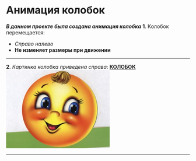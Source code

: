 # Анимация колобок
***В данном проекте была создана анимация колобка***
**1**. Колобок перемещается:
- *Справо налево*
- **Не изменяет размеры при движении**
***
**2**. *Картинка колобка приведена cправа*:
[**КОЛОБОК**](kolobok.jpg)
![Колобок](kolobok.jpg)
***